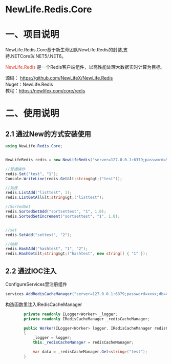 # NewLife.Redis.Core

<h1>一、项目说明</h1>
<p>NewLife.Redis.Core基于新生命团队NewLife.Redis的封装,支持.NETCore3/.NET5/.NET6。</p>
<p dir="auto"><span style="color: #e03e2d;">NewLife.Redis</span> 是一个Redis客户端组件，以高性能处理大数据实时计算为目标。</p>
<p dir="auto">源码：&nbsp;<a href="https://github.com/NewLifeX/NewLife.Redis">https://github.com/NewLifeX/NewLife.Redis</a><br />Nuget：NewLife.Redis<br />教程：<a href="https://newlifex.com/core/redis" rel="nofollow">https://newlifex.com/core/redis</a></p>
<h1>二、使用说明</h1>
<h2>2.1 通过New的方式安装使用</h2>

```csharp
using NewLife.Redis.Core;


NewLifeRedis redis = new NewLifeRedis("server=127.0.0.1:6379;password=Shiny123456;db=4");

//普通操作
redis.Set("test", "1");
Console.WriteLine(redis.Get&lt;string&gt;("test"));

//列表
redis.ListAdd("listtest", 1);
redis.ListGetAll&lt;string&gt;("listtest");

//SortedSet
redis.SortedSetAdd("sortsettest", "1", 1.0);
redis.SortedSetIncrement("sortsettest", "1", 1.0);


//set
redis.SetAdd("settest", "2");

//哈希
redis.HashAdd("hashtest", "1", "2");
redis.HashGet&lt;string&gt;("hashtest", new string[] { "1" });
```

<h2>2.2 通过IOC注入</h2>
<p>ConfigureServices里注册组件</p>

```csharp
services.AddRedisCacheManager("server=127.0.0.1:6379;password=xxxx;db=4");
```

<p>构造函数里注入IRedisCacheManager</p>

```csharp
        private readonly ILogger<Worker> _logger;
        private readonly IRedisCacheManager _redisCacheManager;

        public Worker(ILogger<Worker> logger, IRedisCacheManager redisCacheManager)
        {
            _logger = logger;
            this._redisCacheManager = redisCacheManager;

            var data = _redisCacheManager.Get<string>("test");
        }
```

